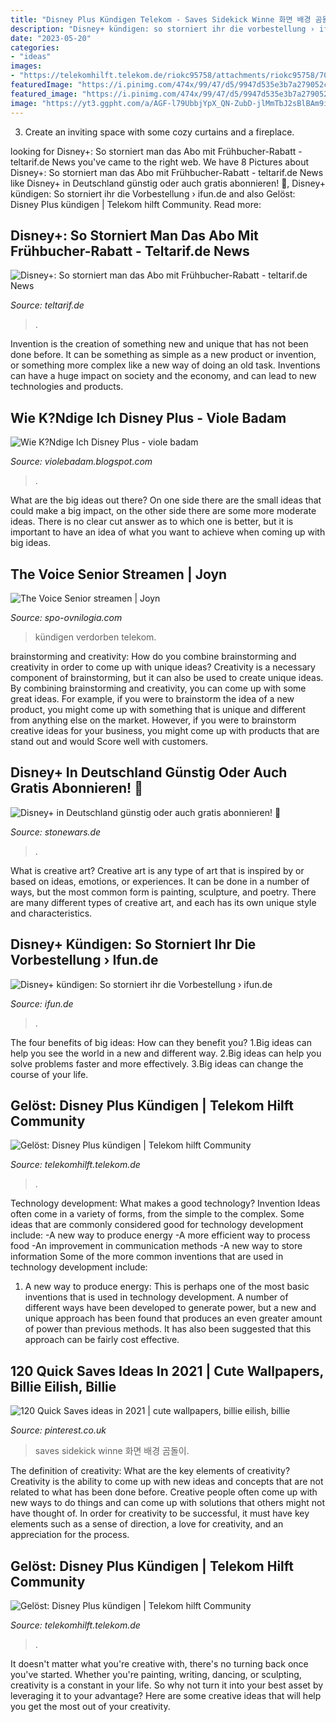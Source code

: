 ```yaml
---
title: "Disney Plus Kündigen Telekom - Saves Sidekick Winne 화면 배경 곰돌이"
description: "Disney+ kündigen: so storniert ihr die vorbestellung › ifun.de"
date: "2023-05-20"
categories:
- "ideas"
images:
- "https://telekomhilft.telekom.de/riokc95758/attachments/riokc95758/709/393809/1/fehler_disney.gif"
featuredImage: "https://i.pinimg.com/474x/99/47/d5/9947d535e3b7a279052cc5ecdfce6855.jpg"
featured_image: "https://i.pinimg.com/474x/99/47/d5/9947d535e3b7a279052cc5ecdfce6855.jpg"
image: "https://yt3.ggpht.com/a/AGF-l79UbbjYpX_QN-ZubD-jlMmTbJ2sBlBAm9i8ZA=s900-c-k-c0xffffffff-no-rj-mo"
---
```



3. Create an inviting space with some cozy curtains and a fireplace. 

	

		
looking for Disney+: So storniert man das Abo mit Frühbucher-Rabatt - teltarif.de News you've came to the right web. We have 8 Pictures about Disney+: So storniert man das Abo mit Frühbucher-Rabatt - teltarif.de News like Disney+ in Deutschland günstig oder auch gratis abonnieren! 🥇, Disney+ kündigen: So storniert ihr die Vorbestellung › ifun.de and also Gelöst: Disney Plus kündigen | Telekom hilft Community. Read more:
		
    
## Disney+: So Storniert Man Das Abo Mit Frühbucher-Rabatt - Teltarif.de News

<img loading=lazy src="https://www.teltarif.de/img/arch/2020/kw11/disney-plus-kuendigen-stornieren-1mp2.jpg" onerror="this.onerror=null;this.src='https://tse4.mm.bing.net/th?id=OIP.X0m7-48flwaWmsB_e1saxgHaFj&amp;pid=15.1';" alt="Disney+: So storniert man das Abo mit Frühbucher-Rabatt - teltarif.de News">

_Source: teltarif.de_

>. 

	

Invention is the creation of something new and unique that has not been done before. It can be something as simple as a new product or invention, or something more complex like a new way of doing an old task. Inventions can have a huge impact on society and the economy, and can lead to new technologies and products.

    
## Wie K?Ndige Ich Disney Plus - Viole Badam

<img loading=lazy src="https://lh5.googleusercontent.com/proxy/e4LheyR9Jyu6kIT98Xj3qmw4m8TjP5e8knd2n95bwEhJlRNd3dUqfbjKsjmEgQJBOk8xbVr-8o5GcxsJd-GSpe2Q8HRqbzcNh9aelF0AOXF9qne48OmoELrsAIw2=w1200-h630-p-k-no-nu" onerror="this.onerror=null;this.src='https://tse4.mm.bing.net/th?id=OIP.McHCmpJSoVgHPHjESDZONgHaD4&amp;pid=15.1';" alt="Wie K?Ndige Ich Disney Plus - viole badam">

_Source: violebadam.blogspot.com_

>. 

	

What are the big ideas out there?
On one side there are the small ideas that could make a big impact, on the other side there are some more moderate ideas. There is no clear cut answer as to which one is better, but it is important to have an idea of what you want to achieve when coming up with big ideas.

    
## The Voice Senior Streamen | Joyn

<img loading=lazy src="https://yt3.ggpht.com/a/AGF-l79UbbjYpX_QN-ZubD-jlMmTbJ2sBlBAm9i8ZA=s900-c-k-c0xffffffff-no-rj-mo" onerror="this.onerror=null;this.src='https://tse1.mm.bing.net/th?id=OIP.LPXZgwsSAn1fPyTS0rMAIgHaHa&amp;pid=15.1';" alt="The Voice Senior streamen | Joyn">

_Source: spo-ovnilogia.com_

>kündigen verdorben telekom. 

	

brainstorming and creativity: How do you combine brainstorming and creativity in order to come up with unique ideas?
Creativity is a necessary component of brainstorming, but it can also be used to create unique ideas. By combining brainstorming and creativity, you can come up with some great ideas. For example, if you were to brainstorm the idea of a new product, you might come up with something that is unique and different from anything else on the market. However, if you were to brainstorm creative ideas for your business, you might come up with products that are stand out and would Score well with customers.

    
## Disney+ In Deutschland Günstig Oder Auch Gratis Abonnieren! 🥇

<img loading=lazy src="https://www.stonewars.de/wp-content/uploads/2020/03/disney-plus-telekom-abo.png" onerror="this.onerror=null;this.src='https://tse4.mm.bing.net/th?id=OIP.qnnkV0WzQ2juyRVt15qqegHaDw&amp;pid=15.1';" alt="Disney+ in Deutschland günstig oder auch gratis abonnieren! 🥇">

_Source: stonewars.de_

>. 

	

What is creative art?
Creative art is any type of art that is inspired by or based on ideas, emotions, or experiences. It can be done in a number of ways, but the most common form is painting, sculpture, and poetry. There are many different types of creative art, and each has its own unique style and characteristics.

    
## Disney+ Kündigen: So Storniert Ihr Die Vorbestellung › Ifun.de

<img loading=lazy src="https://images.ifun.de/wp-content/uploads/2020/03/disney-plus-kuendigen-500x305.jpg" onerror="this.onerror=null;this.src='https://tse2.mm.bing.net/th?id=OIP.e6diuS-98kGXHh17rG5JbgHaEh&amp;pid=15.1';" alt="Disney+ kündigen: So storniert ihr die Vorbestellung › ifun.de">

_Source: ifun.de_

>. 

	

The four benefits of big ideas: How can they benefit you?
1.Big ideas can help you see the world in a new and different way.
2.Big ideas can help you solve problems faster and more effectively.
3.Big ideas can change the course of your life.

    
## Gelöst: Disney Plus Kündigen | Telekom Hilft Community

<img loading=lazy src="https://telekomhilft.telekom.de/t5/image/serverpage/image-id/131931iAA047B08F5063627/image-size/large?v=1.0&amp;px=999" onerror="this.onerror=null;this.src='https://tse2.mm.bing.net/th?id=OIP.LUo9bz09qTKTJTulAnhAngHaGq&amp;pid=15.1';" alt="Gelöst: Disney Plus kündigen | Telekom hilft Community">

_Source: telekomhilft.telekom.de_

>. 

	

Technology development: What makes a good technology?
Invention Ideas often come in a variety of forms, from the simple to the complex. Some ideas that are commonly considered good for technology development include: 
-A new way to produce energy 
-A more efficient way to process food 
-An improvement in communication methods 
-A new way to store information 
Some of the more common inventions that are used in technology development include:


1) A new way to produce energy: This is perhaps one of the most basic inventions that is used in technology development. A number of different ways have been developed to generate power, but a new and unique approach has been found that produces an even greater amount of power than previous methods. It has also been suggested that this approach can be fairly cost effective.

    
## 120 Quick Saves Ideas In 2021 | Cute Wallpapers, Billie Eilish, Billie

<img loading=lazy src="https://i.pinimg.com/474x/99/47/d5/9947d535e3b7a279052cc5ecdfce6855.jpg" onerror="this.onerror=null;this.src='https://tse2.mm.bing.net/th?id=OIP.DPhIdmGzeRDLe03BYAQoeAAAAA&amp;pid=15.1';" alt="120 Quick Saves ideas in 2021 | cute wallpapers, billie eilish, billie">

_Source: pinterest.co.uk_

>saves sidekick winne 화면 배경 곰돌이. 

	

The definition of creativity: What are the key elements of creativity?
Creativity is the ability to come up with new ideas and concepts that are not related to what has been done before. Creative people often come up with new ways to do things and can come up with solutions that others might not have thought of. In order for creativity to be successful, it must have key elements such as a sense of direction, a love for creativity, and an appreciation for the process.

    
## Gelöst: Disney Plus Kündigen | Telekom Hilft Community

<img loading=lazy src="https://telekomhilft.telekom.de/riokc95758/attachments/riokc95758/709/393809/1/fehler_disney.gif" onerror="this.onerror=null;this.src='https://tse1.mm.bing.net/th?id=OIP.Q-2iHHtSszd2LvOwMiR8-QHaEr&amp;pid=15.1';" alt="Gelöst: Disney Plus kündigen | Telekom hilft Community">

_Source: telekomhilft.telekom.de_

>. 

	

It doesn't matter what you're creative with, there's no turning back once you've started. Whether you're painting, writing, dancing, or sculpting, creativity is a constant in your life. So why not turn it into your best asset by leveraging it to your advantage? Here are some creative ideas that will help you get the most out of your creativity.

